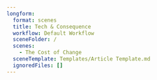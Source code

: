 ```yaml
---
longform:
  format: scenes
  title: Tech & Consequence
  workflow: Default Workflow
  sceneFolder: /
  scenes:
    - The Cost of Change
  sceneTemplate: Templates/Article Template.md
  ignoredFiles: []
---
```

